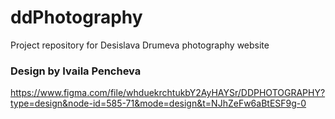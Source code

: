 # ddPhotography
Project repository for Desislava Drumeva photography website

### Design by Ivaila Pencheva

https://www.figma.com/file/whduekrchtukbY2AyHAYSr/DDPHOTOGRAPHY?type=design&node-id=585-71&mode=design&t=NJhZeFw6aBtESF9g-0
